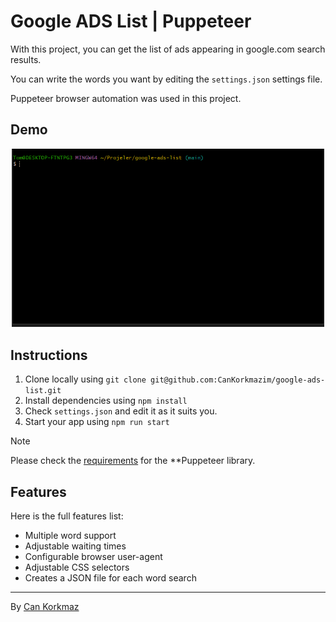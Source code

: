 # Google ADS List | Puppeteer
With this project, you can get the list of ads appearing in google.com search results.

You can write the words you want by editing the `settings.json` settings file.

Puppeteer browser automation was used in this project.

## Demo
<p align="center">
  <img src="demo.gif" width="500px">
  <br>
</p>


## Instructions

1. Clone locally using `git clone git@github.com:CanKorkmazim/google-ads-list.git`
2. Install dependencies using `npm install`
3. Check `settings.json` and edit it as it suits you.
4. Start your app using `npm run start`

> [!NOTE]
> Please check the [requirements](https://pptr.dev/guides/system-requirements) for the **Puppeteer library.

## Features
Here is the full features list:

- Multiple word support
- Adjustable waiting times
- Configurable browser user-agent
- Adjustable CSS selectors
- Creates a JSON file for each word search

<hr>

By [Can Korkmaz](https://github.com/CanKorkmazim)